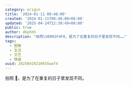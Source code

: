 ```yaml
---
category: origin
title: '2024-01-11 00:46:00'
created: '2024-01-11T00:46:00+08:00'
updated: '2025-04-24T22:39:49+08:00'
public: true
author: dkphhh
description: "拍照\U0001F4F8，是为了在重复的日子里发现不同……"
tags:
  - 图像
  - 生活
  - 文艺
  - 情绪
uuid: 20250420210655waf4
---
```


拍照 📸，是为了在重复的日子里发现不同。
